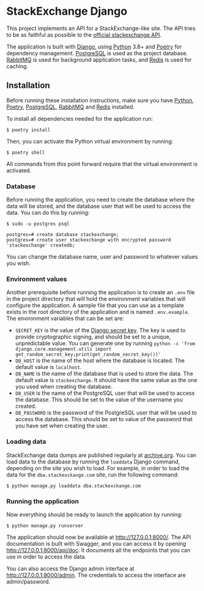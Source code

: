 # StackExchange Django

This project implements an API for a StackExchange-like site. The API tries to be as faithful as possible to the 
[official stackexchange API](https://api.stackexchange.com/docs).

The application is built with [Django](https://www.djangoproject.com/), using [Python](https://www.python.org) 3.8+ and
[Poetry](https://python-poetry.org/) for dependency management. [PostgreSQL](https://www.postgresql.org/) is used as the
project database. [RabbitMQ](https://www.rabbitmq.com/) is used for background application tasks, and
[Redis](https://redis.io/) is used for caching.

## Installation

Before running these installation instructions, make sure you have [Python](https://www.python.org/downloads/),
[Poetry](https://python-poetry.org/docs/#installation), [PostgreSQL](https://www.postgresql.org/download/),
[RabbitMQ](https://www.rabbitmq.com/) and [Redis](https://redis.io/) installed.

To install all dependencies needed for the application run:

```
$ poetry install
```

Then, you can activate the Python virtual environment by running:

```
$ poetry shell
```

All commands from this point forward require that the virtual environment is activated.

### Database

Before running the application, you need to create the database where the data will be stored, and the database user
that will be used to access the data. You can do this by running:

```
$ sudo -u postgres psql

postgres=# create database stackexchange;
postgres=# create user stackexchange with encrypted password 'stackexchange' createdb;
```

You can change the database name, user and password to whatever values you wish.

### Environment values

Another prerequisite before running the application is to create an `.env` file in the project directory that will hold
the environment variables that will configure the application. A sample file that you can use as a template exists in
the root directory of the application and is named `.env.example`. The environment variables that can be set are:

* `SECRET_KEY` is the value of the [Django secret key](https://docs.djangoproject.com/en/4.0/ref/settings/#std:setting-SECRET_KEY).
  The key is used to provide cryptographic signing, and should be set to a unique, unpredictable value. You can generate
  one by running `python -c 'from django.core.management.utils import get_random_secret_key;print(get_random_secret_key())'` 
* `DB_HOST` is the name of the host where the database is located. The default value is `localhost`.
* `DB_NAME` is the name of the database that is used to store the data. The default value is `stackexchange`. It should
  have the same value as the one you used when creating the database.
* `DB_USER` is the name of the PostgreSQL user that will be used to access the database. This should be set to the value
  of the username you created.
* `DB_PASSWORD` is the password of the PostgreSQL user that will be used to access the database.  This should be set to
  value of the password that you have set when creating the user.

### Loading data

StackExchange data dumps are published regularly at [archive.org](https://archive.org/details/stackexchange). You can
load data to the database by running the `loaddata` Django command, depending on the site you wish to load. For example,
in order to load the data for the `dba.stackexckange.com` site, run the following command:

```
$ python manage.py loaddata dba.stackexckange.com
```

### Running the application

Now everything should be ready to launch the application by running:

```
$ python manage.py runserver
```

The application should now be available at http://127.0.0.1:8000/. The API documentation is built with Swagger, and you
can access it by opening http://127.0.0.1:8000/api/doc. It documents all the endpoints that you can use in order to
access the data.

You can also access the Django admin interface at http://127.0.0.1:8000/admin. The credentials to access the interface
are admin/password.
